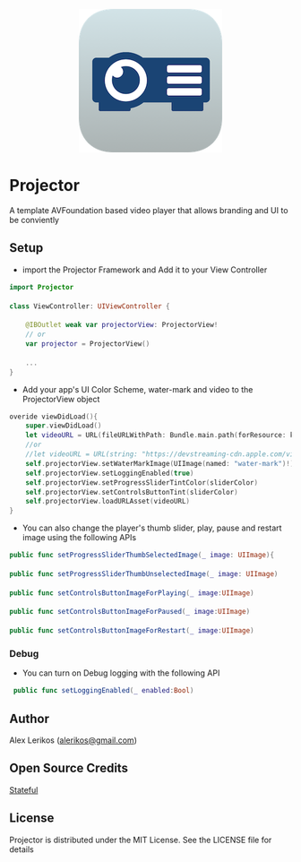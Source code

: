 <p align="center">
  <img src="https://github.com/alexlerikos/Projector/blob/README-Update/README-Images/Projector-Icon.png" alt="Projector by Alex Lerikos"/>
</p>

# Projector
A template AVFoundation based video player that allows branding and UI to be conviently 

## Setup

- import the Projector Framework and Add it to your View Controller

```swift
import Projector

class ViewController: UIViewController {

	@IBOutlet weak var projectorView: ProjectorView! 
	// or 
	var projector = ProjectorView()

	...
}
```

- Add your app's UI Color Scheme, water-mark and video to the ProjectorView object

```swift
overide viewDidLoad(){
	super.viewDidLoad()
	let videoURL = URL(fileURLWithPath: Bundle.main.path(forResource: kVideoName, ofType: kVideoType)!)
	//or 
	//let videoURL = URL(string: "https://devstreaming-cdn.apple.com/videos/streaming/examples/bipbop_16x9/bipbop_16x9_variant.m3u8")!
    self.projectorView.setWaterMarkImage(UIImage(named: "water-mark")!)
    self.projectorView.setLoggingEnabled(true)
    self.projectorView.setProgressSliderTintColor(sliderColor)
    self.projectorView.setControlsButtonTint(sliderColor)
    self.projectorView.loadURLAsset(videoURL)
}
```

- You can also change the player's thumb slider, play, pause and restart image using the following APIs 

```swift
public func setProgressSliderThumbSelectedImage(_ image: UIImage){

public func setProgressSliderThumbUnselectedImage(_ image: UIImage)

public func setControlsButtonImageForPlaying(_ image:UIImage)

public func setControlsButtonImageForPaused(_ image:UIImage)

public func setControlsButtonImageForRestart(_ image:UIImage)
```
### Debug

- You can turn on Debug logging with the following API

```swift
 public func setLoggingEnabled(_ enabled:Bool)
```

## Author 
Alex Lerikos (alerikos@gmail.com)

## Open Source Credits
[Stateful](https://github.com/albertodebortoli/Stateful)

## License 
Projector is distributed under the MIT License.
See the LICENSE file for details